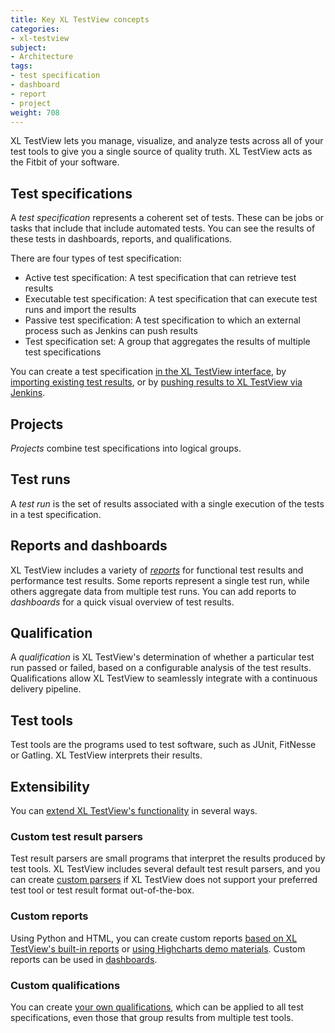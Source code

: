 ```yaml
---
title: Key XL TestView concepts
categories:
- xl-testview
subject:
- Architecture
tags:
- test specification
- dashboard
- report
- project
weight: 708
---
```


XL TestView lets you manage, visualize, and analyze tests across all of your test tools to give you a single source of quality truth. XL TestView acts as the Fitbit of your software.

## Test specifications

A *test specification* represents a coherent set of tests. These can be jobs or tasks that include  that include automated tests. You can see the results of these tests in dashboards, reports, and qualifications.

There are four types of test specification:

* Active test specification: A test specification that can retrieve test results
* Executable test specification: A test specification that can execute test runs and import the results
* Passive test specification: A test specification to which an external process such as Jenkins can push results
* Test specification set: A group that aggregates the results of multiple test specifications

You can create a test specification [in the XL TestView interface](/xl-testview/how-to/create-a-test-specification.html), by [importing existing test results](/xl-testview/how-to/import-test-results.html), or by [pushing results to XL TestView via Jenkins](/xl-testview/how-to/connect-to-a-jenkins-job.html).

## Projects

*Projects* combine test specifications into logical groups.

## Test runs

A *test run* is the set of results associated with a single execution of the tests in a test specification.

## Reports and dashboards

XL TestView includes a variety of [*reports*](/xl-testview/concept/reports.html) for functional test results and performance test results. Some reports represent a single test run, while others aggregate data from multiple test runs. You can add reports to *dashboards* for a quick visual overview of test results.

## Qualification

A *qualification* is XL TestView's determination of whether a particular test run passed or failed, based on a configurable analysis of the test results. Qualifications allow XL TestView to seamlessly integrate with a continuous delivery pipeline.

## Test tools

Test tools are the programs used to test software, such as JUnit, FitNesse or Gatling. XL TestView interprets their results.

## Extensibility

You can [extend XL TestView's functionality](/xl-testview/how-to/extending.html) in several ways.

### Custom test result parsers

Test result parsers are small programs that interpret the results produced by test tools. XL TestView includes several default test result parsers, and you can create [custom parsers](/xl-testview/how-to/create-a-custom-test-results-parser.html) if XL TestView does not support your preferred test tool or test result format out-of-the-box.

### Custom reports

Using Python and HTML, you can create custom reports [based on XL TestView's built-in reports](/xl-testview/how-to/create-a-custom-report.html) or [using Highcharts demo materials](/xl-testview/how-to/create-a-custom-report-using-highcharts-demos.html). Custom reports can be used in [dashboards](/xl-testview/how-to/create-a-dashboard.html).

### Custom qualifications

You can create [your own qualifications](/xl-testview/how-to/create-a-custom-qualification.html), which can be applied to all test specifications, even those that group results from multiple test tools.
